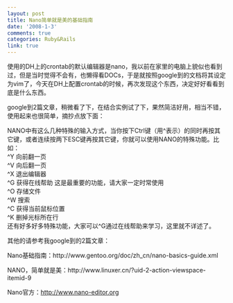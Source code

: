 ```yaml
---
layout: post
title: Nano简单就是美的基础指南
date: '2008-1-3'
comments: true
categories: Ruby&Rails
link: true
---
```

<p>使用的DH上的crontab的默认编辑器是nano，我以前在家里的电脑上貌似也看到过，但是当时觉得不会有，也懒得看DOCs，于是就按照google到的文档将其设定为vim了，今天在DH上配置crontab的时候，再次发现这个东西，决定好好看看到底是什么东西。</p>
<p>google到2篇文章，稍微看了下，在结合实例试了下，果然简洁好用，相当不错，使用起来也很简单，摘抄点放下面：</p>
<p>NANO中有这么几种特殊的输入方式，当你按下Ctrl键（用^表示）的同时再按其它键，或者连续按两下ESC键再按其它键，你就可以使用NANO的特殊功能。比如：<br />
^Y 向前翻一页<br />
^V 向后翻一页<br />
^X 退出编辑器<br />
^G 获得在线帮助 这是最重要的功能，请大家一定时常使用<br />
^O 存储文件<br />
^W 搜索<br />
^C 获得当前鼠标位置<br />
^K 删掉光标所在行<br />
还有好多好多特殊功能，大家可以^G通过在线帮助来学习，这里就不详述了。</p>
<p>其他的请参考我google到的2篇文章：</p>
<p>Nano基础指南：http://www.gentoo.org/doc/zh_cn/nano-basics-guide.xml</p>
<p>NANO，简单就是美：http://www.linuxer.cn/?uid-2-action-viewspace-itemid-9</p>
<p>Nano官方：<a href="http://www.nano-editor.org/">http://www.nano-editor.org</a></p>
